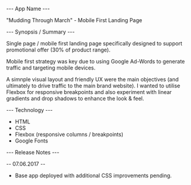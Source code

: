 --- App Name ---

"Mudding Through March" - Mobile First Landing Page

--- Synopsis / Summary ---

Single page / mobile first landing page specifically designed to support promotional offer (30% of product range). 

Mobile first strategy was key due to using Google Ad-Words to generate traffic and targeting mobile devices.  

A simnple visual layout and friendly UX were the main objectives (and ultimately to drive traffic to the main brand website).  I wanted to utilise Flexbox for responsive breakpoints and also experiment with linear gradients and drop shadows to enhance the look & feel.

--- Technology ---

- HTML
- CSS
- Flexbox (responsive columns / breakpoints)
- Google Fonts 

--- Release Notes ---

-- 07.06.2017 --
- Base app deployed with additional CSS improvements pending.

